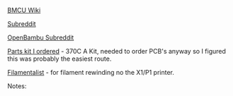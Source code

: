 [BMCU Wiki](https://wiki.yuekai.fr/)

[Subreddit](https://www.reddit.com/r/BMCU/)

[OpenBambu Subreddit](https://www.reddit.com/r/openbambu/)

[Parts kit I ordered](https://www.aliexpress.us/item/3256809034433237.html?spm=a2g0o.order_list.order_list_main.4.3b361802YS4V9c&gatewayAdapt=glo2usa) - 370C A Kit, needed to order PCB's anyway so I figured this was probably the easiest route.

[Filamentalist](https://makerworld.com/en/models/1415066-filamentalist-fv3-rewinder-pc4-m6-mod#profileId-1469469) - for filament rewinding no the X1/P1 printer.


Notes:
